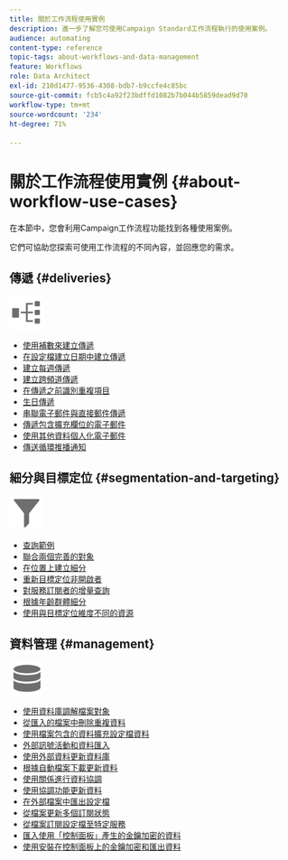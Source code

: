 ```yaml
---
title: 關於工作流程使用實例
description: 進一步了解您可使用Campaign Standard工作流程執行的使用案例。
audience: automating
content-type: reference
topic-tags: about-workflows-and-data-management
feature: Workflows
role: Data Architect
exl-id: 210d1477-9536-4308-bdb7-b9ccfe4c85bc
source-git-commit: fcb5c4a92f23bdffd1082b7b044b5859dead9d70
workflow-type: tm+mt
source-wordcount: '234'
ht-degree: 71%

---
```


# 關於工作流程使用實例 {#about-workflow-use-cases}

在本節中，您會利用Campaign工作流程功能找到各種使用案例。

它們可協助您探索可使用工作流程的不同內容，並回應您的需求。

## 傳遞 {#deliveries}

<img src="assets/do-not-localize/icon_workflows.svg" width="60px">

* [使用補數來建立傳遞](../../automating/using/workflow-created-query-with-complement.md)
* [在設定檔建立日期中建立傳遞](../../automating/using/workflow-creation-date-query.md)
* [建立每週傳遞](../../automating/using/workflow-weekly-offer.md)
* [建立跨頻道傳遞](../../automating/using/workflow-cross-channel-delivery.md)
* [在傳遞之前識別重複項目](../../automating/using/identifying-duplicated-before-delivery.md)
* [生日傳遞](../../automating/using/birthday-delivery.md)
* [串聯電子郵件與直接郵件傳遞](../../automating/using/coupling-email-direct-mail.md)
* [傳遞包含擴充欄位的電子郵件](../../automating/using/sending-email-enriched-fields.md)
* [使用其他資料個人化電子郵件](../../automating/using/personalizing-email-with-additional-data.md)
* [傳送循環推播通知](../../automating/using/recurring-push-notifications.md)

## 細分與目標定位 {#segmentation-and-targeting}

<img src="assets/do-not-localize/icon_filter.svg" width="60px">

* [查詢範例](../../automating/using/query-samples.md)
* [聯合兩個完善的對象](../../automating/using/union-on-two-refined-audiences.md)
* [在位置上建立細分](../../automating/using/workflow-segmentation-location.md)
* [重新目標定位非開啟者](../../automating/using/workflow-cross-channel-retargeting.md)
* [對服務訂閱者的增量查詢](../../automating/using/incremental-query-on-subscribers.md)
* [根據年齡群體細分](../../automating/using/segmentation-age-groups.md)
* [使用與目標定位維度不同的資源](../../automating/using/using-resources-different-from-targeting-dimensions.md)

## 資料管理 {#management}

<img src="assets/do-not-localize/icon_manage.svg" width="60px">

* [使用資料庫調解檔案對象](../../automating/using/reconcile-file-audience-with-database.md)
* [從匯入的檔案中刪除重複資料](../../automating/using/deduplicating-data-imported-file.md)
* [使用檔案包含的資料擴充設定檔資料](../../automating/using/enriching-profile-data-file.md)
* [外部訊號活動和資料匯入](../../automating/using/external-signal-data-import.md)
* [使用外部資料更新資料庫](../../automating/using/update-database-file.md)
* [根據自動檔案下載更新資料](../../automating/using/update-data-automatic-download.md)
* [使用關係進行資料協調](../../automating/using/reconciliation-using-relations.md)
* [使用協調功能更新資料](../../automating/using/data-update-reconciliation.md)
* [在外部檔案中匯出設定檔](../../automating/using/exporting-profiles-in-file.md)
* [從檔案更新多個訂閱狀態](../../automating/using/updating-subscriptions-from-file.md)
* [從檔案訂閱設定檔至特定服務](../../automating/using/subscribing-profiles-from-file.md)
* [匯入使用「控制面板」產生的金鑰加密的資料](../../automating/using/managing-encrypted-data.md#use-case-gpg-decrypt)
* [使用安裝在控制面板上的金鑰加密和匯出資料](../../automating/using/managing-encrypted-data.md#use-case-gpg-encrypt)

